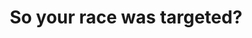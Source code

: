---
pid: ch563
title: So your race was targeted?
location_transcription: Center City
coordinates: "[-75.1777311, 39.9504338]"
zipcode: '17111'
gen_neighborhood: 
neighborhood: 
outside_phl: 'Harrisburg PA '
age: '18'
age_range: 13-19
instagram: 
image_file_name: ch_563.jpg
proposal_transcription: Center city like everything else ?? idk .. since limit opportunity,
  career choices, life to our area and neglect other areas (personal desires)
topic: Race Ethnicity
topic_summary: '0'
type: Other No Form
keywords_other: 
credit: Aly Darwish
image_labels: |-
  The Race Card
  -The New World -People of color
twitter: 
facebook: 
permalink: "/monuments/ch563/"
layout: item-page
---